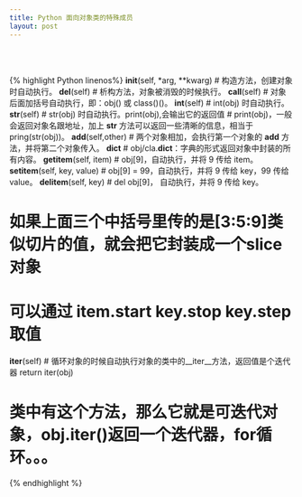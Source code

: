 ```yaml
---
title: Python 面向对象类的特殊成员
layout: post
---
```


<br><br>

{% highlight Python linenos%}
__init__(self, *arg, **kwarg)     # 构造方法，创建对象时自动执行。
__del__(self)                     # 析构方法，对象被消毁的时候执行。
__call__(self)                    # 对象后面加括号自动执行，即：obj()  或  class()()。
__int__(self)                     # int(obj) 时自动执行。
__str__(self)                     # str(obj) 时自动执行。print(obj),会输出它的返回值
                                  # print(obj)，一般会返回对象名跟地址，加上 __str__ 方法可以返回一些清晰的信息，相当于pring(str(obj))。
__add__(self,other)               # 两个对象相加，会执行第一个对象的 __add__ 方法，并将第二个对象传入。
__dict__                          # obj/cla.__dict__：字典的形式返回对象中封装的所有内容。
__getitem__(self, item)           # obj[9]，自动执行，并将 9 传给 item。
__setitem__(self, key, value)     # obj[9] = 99，自动执行，并将 9 传给 key，99 传给 value。
__delitem__(self, key)            # del obj[9]， 自动执行，并将 9 传给 key。
# 如果上面三个中括号里传的是[3:5:9]类似切片的值，就会把它封装成一个slice对象
# 可以通过 item.start   key.stop   key.step  取值
__iter__(self)                    # 循环对象的时候自动执行对象的类中的__iter__方法，返回值是个迭代器 return iter(obj)
# 类中有这个方法，那么它就是可迭代对象，obj.__iter__()返回一个迭代器，for循环。。。
{% endhighlight %}